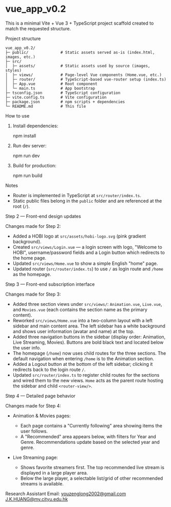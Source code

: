 # vue_app_v0.2

This is a minimal Vite + Vue 3 + TypeScript project scaffold created to match the requested structure.

Project structure

```
vue_app_v0.2/
├─ public/              # Static assets served as-is (index.html, images, etc.)
├─ src/
│  ├─ assets/           # Static assets used by source (images, styles)
│  ├─ views/            # Page-level Vue components (Home.vue, etc.)
│  ├─ router/           # TypeScript-based vue-router setup (index.ts)
│  ├─ App.vue           # Root component
│  └─ main.ts           # App bootstrap
├─ tsconfig.json        # TypeScript configuration
├─ vite.config.ts       # Vite configuration
├─ package.json         # npm scripts + dependencies
└─ README.md            # This file
```

How to use

1. Install dependencies:

   npm install

2. Run dev server:

   npm run dev

3. Build for production:

   npm run build

Notes

- Router is implemented in TypeScript at `src/router/index.ts`.
- Static public files belong in the `public` folder and are referenced at the root (`/`).

Step 2 — Front-end design updates

Changes made for Step 2:

- Added a HOBI logo at `src/assets/hobi-logo.svg` (pink gradient background).
- Created `src/views/Login.vue` — a login screen with logo, "Welcome to HOBI", username/password fields and a Login button which redirects to the home page.
- Updated `src/views/Home.vue` to show a simple English "home" page.
- Updated router (`src/router/index.ts`) to use `/` as login route and `/home` as the homepage.

Step 3 — Front-end subscription interface

Changes made for Step 3:

- Added three section views under `src/views/`: `Animation.vue`, `Live.vue`, and `Movies.vue` (each contains the section name as the primary content).
- Reworked `src/views/Home.vue` into a two-column layout with a left sidebar and main content area. The left sidebar has a white background and shows user information (avatar and name) at the top.
- Added three navigation buttons in the sidebar (display order: Animation, Live Streaming, Movies). Buttons are bold black text and located below the user info.
- The homepage (`/home`) now uses child routes for the three sections. The default navigation when entering `/home` is to the Animation section.
- Added a Logout button at the bottom of the left sidebar; clicking it redirects back to the login route `/`.
- Updated `src/router/index.ts` to register child routes for the sections and wired them to the new views. `Home` acts as the parent route hosting the sidebar and child `<router-view/>`.

Step 4 — Detailed page behavior

Changes made for Step 4:

- Animation & Movies pages:
   - Each page contains a "Currently following" area showing items the user follows.
   - A "Recommended" area appears below, with filters for Year and Genre. Recommendations update based on the selected year and genre.

- Live Streaming page:
   - Shows favorite streamers first. The top recommended live stream is displayed in a large player area.
   - Below the large player, a selectable list/grid of other recommended streams is available.

Research Assistant Email:
   youzenglong2002@gmail.com
   J.K.HUANG@my.cityu.edu.hk
